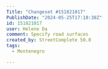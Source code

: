 ```yaml
---
Title: "Changeset #151821017"
PublishDate: "2024-05-25T17:18:38Z"
id: 151821017
user: Helene Da
comment: Specify road surfaces
created_by: StreetComplete 50.0
tags:
  - Montenegro

---
```

